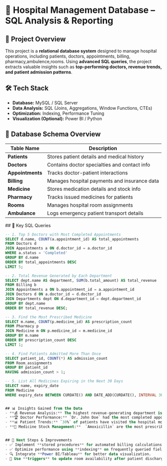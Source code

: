 # 🏥 Hospital Management Database – SQL Analysis & Reporting

## 🚀 Project Overview

This project is a **relational database system** designed to manage hospital operations, including patients, doctors, appointments, billing, pharmacy,ambulence,rooms. Using **advanced SQL queries**, the project extracts valuable insights such as **top-performing doctors, revenue trends, and patient admission patterns**.

## 🛠 Tech Stack  
- **Database:** MySQL / SQL Server  
- **Data Analysis:** SQL (Joins, Aggregations, Window Functions, CTEs)  
- **Optimization:** Indexing, Performance Tuning  
- **Visualization (Optional):** Power BI / Python  

## 📂 Database Schema Overview

| Table Name       | Description |
|------------------|-------------|
| **Patients**     | Stores patient details and medical history |
| **Doctors**      | Contains doctor specialties and contact info |
| **Appointments** | Tracks doctor-patient interactions |
| **Billing**      | Manages hospital payments and insurance data |
| **Medicine**     | Stores medication details and stock info |
| **Pharmacy**     | Tracks issued medicines for patients |
| **Rooms**        | Manages hospital room assignments |
| **Ambulance**    | Logs emergency patient transport details |


\## 🔑 Key SQL Queries

```sql
-- 1. Top 5 Doctors with Most Completed Appointments
SELECT d.name, COUNT(a.appointment_id) AS total_appointments
FROM Doctors d
JOIN Appointments a ON d.doctor_id = a.doctor_id
WHERE a.status = 'Completed'
GROUP BY d.name
ORDER BY total_appointments DESC
LIMIT 5;

-- 2. Total Revenue Generated by Each Department
SELECT dept.name AS department, SUM(b.total_amount) AS total_revenue
FROM Billing b
JOIN Appointments a ON b.appointment_id = a.appointment_id
JOIN Doctors d ON a.doctor_id = d.doctor_id
JOIN Departments dept ON d.department_id = dept.department_id
GROUP BY dept.name
ORDER BY total_revenue DESC;

-- 3. Find the Most Prescribed Medicine
SELECT m.name, COUNT(p.medicine_id) AS prescription_count
FROM Pharmacy p
JOIN Medicine m ON p.medicine_id = m.medicine_id
GROUP BY m.name
ORDER BY prescription_count DESC
LIMIT 1;

-- 4. Find Patients Admitted More Than Once
SELECT patient_id, COUNT(*) AS admission_count
FROM Room_assignments
GROUP BY patient_id
HAVING admission_count > 1;

-- 5. List All Medicines Expiring in the Next 30 Days
SELECT name, expiry_date 
FROM Medicine
WHERE expiry_date BETWEEN CURDATE() AND DATE_ADD(CURDATE(), INTERVAL 30 DAY);


## 📊 Insights Gained from the Data
- **💰 Revenue Analysis:** The highest revenue-generating department is **Cardiology**, followed by **Orthopedics**.
- **🏆 Doctor Performance:** `Dr. John Doe` had the most completed appointments in the last 6 months.
- **📊 Patient Trends:** `30%` of patients have visited the hospital more than once in the last year.
- **💊 Medicine Stock Management:**  `Amoxicillin` are the most prescribed medicines, and stock levels need regular updates.


## 🚀 Next Steps & Improvements
- ✅ Implement **stored procedures** for automated billing calculations.  
- ✅ Optimize performance using **indexing** on frequently queried fields.  
- 🔍 Integrate **Power BI/Tableau** for better data visualization.  
- 🏥 Use **triggers** to update room availability after patient discharge.  
